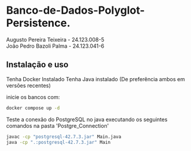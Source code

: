 # Banco-de-Dados-Polyglot-Persistence.

Augusto Pereira Teixeira - 24.123.008-5 <br>
João Pedro Bazoli Palma - 24.123.041-6

## Instalação e uso
Tenha Docker Instalado
Tenha Java instalado
(De preferência ambos em versões recentes)

inicie os bancos com:

```bash
docker compose up -d
```

Teste a conexão do PostgreSQL no java executando os seguintes comandos na pasta 'Postgre_Connection'

```bash
javac -cp "postgresql-42.7.3.jar" Main.java
java -cp ".:postgresql-42.7.3.jar" Main
```
